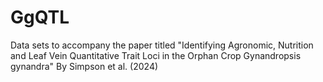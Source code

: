 # GgQTL
Data sets to accompany the paper titled "Identifying Agronomic, Nutrition and Leaf Vein Quantitative Trait Loci in the Orphan Crop Gynandropsis gynandra" By Simpson et al. (2024)
